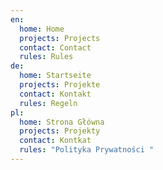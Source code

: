 ```yaml
---
en:
  home: Home
  projects: Projects
  contact: Contact
  rules: Rules
de:
  home: Startseite
  projects: Projekte
  contact: Kontakt
  rules: Regeln
pl:
  home: Strona Główna
  projects: Projekty
  contact: Kontkat
  rules: "Polityka Prywatności "
---
```

